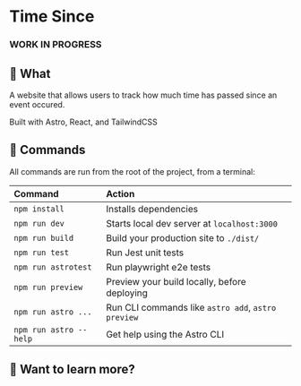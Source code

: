 # Time Since
### WORK IN PROGRESS





## 🚀 What

A website that allows users to track how much time has passed since an event occured.

Built with Astro, React, and TailwindCSS


## 🧞 Commands

All commands are run from the root of the project, from a terminal:

| Command                | Action                                             |
| :--------------------- | :------------------------------------------------- |
| `npm install`          | Installs dependencies                              |
| `npm run dev`          | Starts local dev server at `localhost:3000`        |
| `npm run build`        | Build your production site to `./dist/`            |
| `npm run test`         | Run Jest unit tests                                |
| `npm run astrotest`    | Run playwright e2e tests                           |
| `npm run preview`      | Preview your build locally, before deploying       |
| `npm run astro ...`    | Run CLI commands like `astro add`, `astro preview` |
| `npm run astro --help` | Get help using the Astro CLI                       |

## 👀 Want to learn more?
